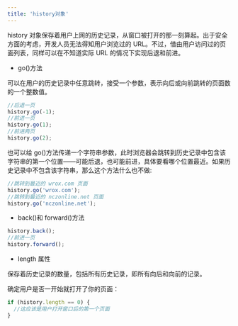 ```yaml
---
title: 'history对象'
---
```


history 对象保存着用户上网的历史记录，从窗口被打开的那一刻算起。出于安全方面的考虑，开发人员无法得知用户浏览过的 URL。不过，借由用户访问过的页面列表，同样可以在不知道实际 URL 的情况下实现后退和前进。

- go()方法

可以在用户的历史记录中任意跳转，接受一个参数，表示向后或向前跳转的页面数的一个整数值。

```js
//后退一页
history.go(-1);
//前进一页
history.go(1);
//前进两页
history.go(2);
```

也可以给 go()方法传递一个字符串参数，此时浏览器会跳转到历史记录中包含该字符串的第一个位置——可能后退，也可能前进，具体要看哪个位置最近。如果历史记录中不包含该字符串，那么这个方法什么也不做:

```js
//跳转到最近的 wrox.com 页面
history.go('wrox.com');
//跳转到最近的 nczonline.net 页面
history.go('nczonline.net');
```

- back()和 forward()方法

```js
history.back();
//前进一页
history.forward();
```

- length 属性

保存着历史记录的数量，包括所有历史记录，即所有向后和向前的记录。

确定用户是否一开始就打开了你的页面：

```js
if (history.length == 0) {
  //这应该是用户打开窗口后的第一个页面
}
```
